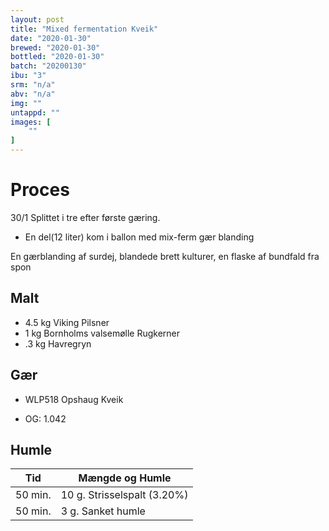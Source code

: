```yaml
---
layout: post
title: "Mixed fermentation Kveik"
date: "2020-01-30"
brewed: "2020-01-30"
bottled: "2020-01-30"
batch: "20200130"
ibu: "3"
srm: "n/a"
abv: "n/a"
img: ""
untappd: ""
images: [
    ""
]
---
```


# Proces

30/1 Splittet i tre efter første gæring.

* En del(12 liter) kom i ballon med mix-ferm gær blanding

En gærblanding af surdej, blandede brett kulturer, en flaske af bundfald fra spon


## Malt

* 4.5 kg Viking Pilsner
* 1 kg Bornholms valsemølle Rugkerner
* .3 kg Havregryn

## Gær

* WLP518 Opshaug Kveik

* OG: 1.042

## Humle

| Tid     | Mængde og Humle             |
| ------- | --------------------------- |
| 50 min. | 10 g. Strisselspalt (3.20%) |
| 50 min. | 3 g. Sanket humle           |
